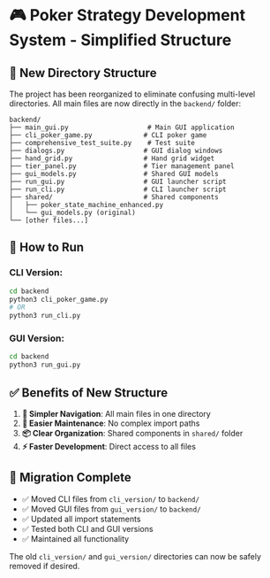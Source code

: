 # 🎮 Poker Strategy Development System - Simplified Structure

## 📁 New Directory Structure

The project has been reorganized to eliminate confusing multi-level directories. All main files are now directly in the `backend/` folder:

```
backend/
├── main_gui.py                    # Main GUI application
├── cli_poker_game.py             # CLI poker game
├── comprehensive_test_suite.py    # Test suite
├── dialogs.py                    # GUI dialog windows
├── hand_grid.py                  # Hand grid widget
├── tier_panel.py                 # Tier management panel
├── gui_models.py                 # Shared GUI models
├── run_gui.py                    # GUI launcher script
├── run_cli.py                    # CLI launcher script
├── shared/                       # Shared components
│   ├── poker_state_machine_enhanced.py
│   └── gui_models.py (original)
└── [other files...]
```

## 🚀 How to Run

### **CLI Version:**
```bash
cd backend
python3 cli_poker_game.py
# OR
python3 run_cli.py
```

### **GUI Version:**
```bash
cd backend
python3 run_gui.py
```

## ✅ Benefits of New Structure

1. **🎯 Simpler Navigation**: All main files in one directory
2. **🔧 Easier Maintenance**: No complex import paths
3. **📦 Clear Organization**: Shared components in `shared/` folder
4. **⚡ Faster Development**: Direct access to all files

## 🔄 Migration Complete

- ✅ Moved CLI files from `cli_version/` to `backend/`
- ✅ Moved GUI files from `gui_version/` to `backend/`
- ✅ Updated all import statements
- ✅ Tested both CLI and GUI versions
- ✅ Maintained all functionality

The old `cli_version/` and `gui_version/` directories can now be safely removed if desired. 